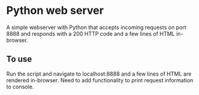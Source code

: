 # Python web server
A simple webserver with Python that accepts incoming requests on port 8888 and responds with a 200 HTTP code and a few lines of HTML in-browser.

## To use
Run the script and navigate to localhost:8888 and a few lines of HTML are rendered in-browser. Need to add functionality to print request information to console.
